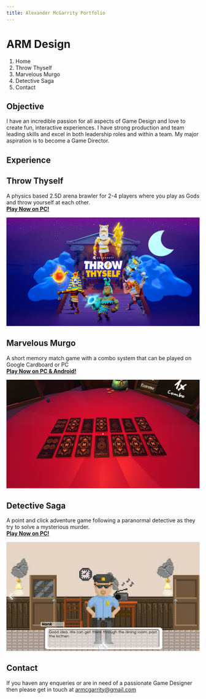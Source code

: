 ```yaml
---
title: Alexander McGarrity Portfolio
---
```


# ARM Design

1. Home
2. Throw Thyself
3. Marvelous Murgo
4. Detective Saga
5. Contact

## Objective
I have an incredible passion for all aspects of Game Design and love to create fun, interactive experiences. I have strong production and team leading skills and excel in both leadership roles and within a team. My major aspiration is to become a Game Director.

## Experience

## Throw Thyself
A physics based 2.5D arena brawler for 2-4 players where you play as Gods and throw yourself at each other.  
[**Play Now on PC!**](https://argonauts.itch.io/throw-thyself)

<img align="centre" src="https://raw.githubusercontent.com/Armgarr/ARMDesign/main/argonauts_A2-poster-300dpi_horosotal_72.png">

## Marvelous Murgo
A short memory match game with a combo system that can be played on Google Cardboard or PC  
[**Play Now on PC & Android!**](https://armgarr.itch.io/marvelous-murgos-carnival-of-wonders-and-delights)

<img align="centre" src="https://github.com/Armgarr/ARMDesign/blob/main/nJ0hI1.png">

## Detective Saga
A point and click adventure game following a paranormal detective as they try to solve a mysterious murder.  
[**Play Now on PC!**](https://armgarr.itch.io/detective-saga-the-creswin-widower)

<img align="centre" src="https://github.com/Armgarr/ARMDesign/blob/main/NtgxKv.png">

## Contact
If you haven any enqueries or are in need of a passionate Game Designer then please get in touch at [armcgarrity@gmail.com](mailto:armcgarrity@gmail.com)
